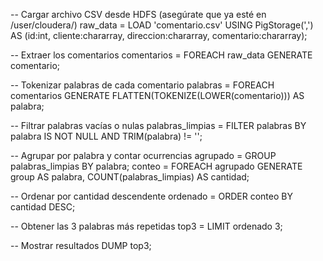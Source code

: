 -- Cargar archivo CSV desde HDFS (asegúrate que ya esté en /user/cloudera/)
raw_data = LOAD 'comentario.csv' USING PigStorage(',')
    AS (id:int, cliente:chararray, direccion:chararray, comentario:chararray);

-- Extraer los comentarios
comentarios = FOREACH raw_data GENERATE comentario;

-- Tokenizar palabras de cada comentario
palabras = FOREACH comentarios GENERATE FLATTEN(TOKENIZE(LOWER(comentario))) AS palabra;

-- Filtrar palabras vacías o nulas
palabras_limpias = FILTER palabras BY palabra IS NOT NULL AND TRIM(palabra) != '';

-- Agrupar por palabra y contar ocurrencias
agrupado = GROUP palabras_limpias BY palabra;
conteo = FOREACH agrupado GENERATE group AS palabra, COUNT(palabras_limpias) AS cantidad;

-- Ordenar por cantidad descendente
ordenado = ORDER conteo BY cantidad DESC;

-- Obtener las 3 palabras más repetidas
top3 = LIMIT ordenado 3;

-- Mostrar resultados
DUMP top3;

